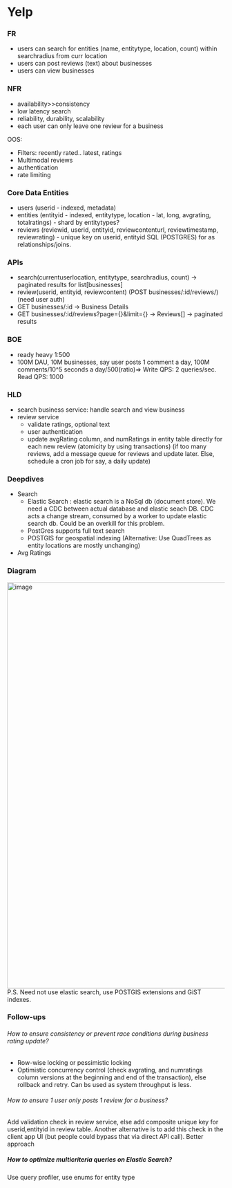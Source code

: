 # Yelp

### FR
* users can search for entities (name, entitytype, location, count) within searchradius from curr location
* users can post reviews (text) about businesses
* users can view businesses

### NFR
* availability>>consistency
* low latency search
* reliability, durability, scalability
* each user can only leave one review for a business

OOS:
* Filters: recently rated.. latest, ratings
* Multimodal reviews
* authentication
* rate limiting

### Core Data Entities
* users (userid - indexed, metadata)
* entities (entityid - indexed, entitytype, location - lat, long, avgrating, totalratings) - shard by entitytypes?
* reviews (reviewid, userid, entityid, reviewcontenturl, reviewtimestamp, reviewrating) - unique key on userid, entityid
SQL (POSTGRES) for as relationships/joins.

### APIs
* search(currentuserlocation, entitytype, searchradius, count) -> paginated results for list[businesses]
* review(userid, entityid, reviewcontent) (POST businesses/:id/reviews/) (need user auth)
* GET businesses/:id -> Business Details
* GET businesses/:id/reviews?page={}&limit={} -> Reviews[] -> paginated results

### BOE
* ready heavy 1:500
* 100M DAU, 10M businesses, say user posts 1 comment a day, 100M comments/10^5 seconds a day/500(ratio)=> Write QPS: 2 queries/sec. Read QPS: 1000

### HLD
* search business service: handle search and view business
* review service
  * validate ratings, optional text
  * user authentication
  * update avgRating column, and numRatings in entity table directly for each new review (atomicity by using transactions) (if too many reviews, add a message queue for reviews and update later. Else, schedule a cron job for say, a daily update)

### Deepdives
* Search
  * Elastic Search : elastic search is a NoSql db (document store). We need a CDC between actual database and elastic seach DB. CDC acts a change stream, consumed by a worker to update elastic search db. Could be an overkill for this problem.
  * PostGres supports full text search
  * POSTGIS for geospatial indexing (Alternative: Use QuadTrees as entity locations are mostly unchanging)
* Avg Ratings

### Diagram
<img width="939" alt="image" src="https://github.com/user-attachments/assets/5486605b-54f3-431e-9e40-03595a2b783b" />
P.S. Need not use elastic search, use POSTGIS extensions and GiST indexes.

### Follow-ups
###### How to ensure consistency or prevent race conditions during business rating update?
  * Row-wise locking or pessimistic locking
  * Optimistic concurrency control (check avgrating, and numratings column versions at the beginning and end of the transaction), else rollback and retry. Can bs used as system throughput is less.
 
###### How to ensure 1 user only posts 1 review for a business? 
Add validation check in review service, else add composite unique key for userid,entityid in review table. Another alternative is to add this check in the client app UI (but people could bypass that via direct API call). Better approach

##### How to optimize multicriteria queries on Elastic Search?
Use query profiler, use enums for entity type


